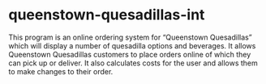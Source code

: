 # queenstown-quesadillas-int
This program is an online ordering system for “Queenstown Quesadillas” which will display a number of quesadilla options and beverages. It allows Queenstown Quesadillas customers to place orders online of which they can pick up or deliver. It also calculates costs for the user and allows them to make changes to their order. 
